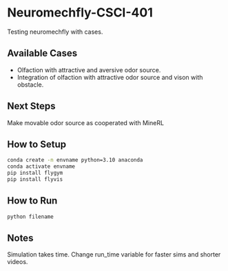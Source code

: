 # Neuromechfly-CSCI-401
Testing neuromechfly with cases.

## Available Cases
- Olfaction with attractive and aversive odor source.
- Integration of olfaction with attractive odor source and vison with obstacle.

## Next Steps
Make movable odor source as cooperated with MineRL

## How to Setup
```sh
conda create -n envname python=3.10 anaconda
conda activate envname
pip install flygym
pip install flyvis
```

## How to Run
```sh
python filename
```

## Notes
Simulation takes time. Change run_time variable for faster sims and shorter videos.
